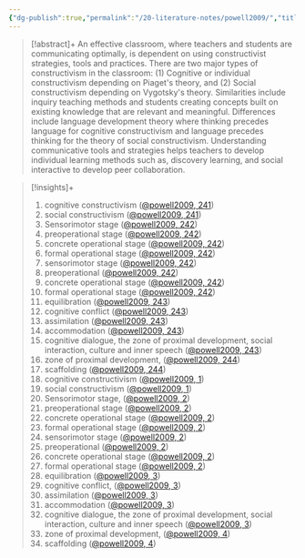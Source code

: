```yaml
---
{"dg-publish":true,"permalink":"/20-literature-notes/powell2009/","title":"Cognitive and social constructivism - developing tools for an effective classroom","tags":["constructivism"],"noteIcon":"1","created":"Aug 30, 2024 17:34","updated":"Sep 12, 2024 23:24"}
---
```



> [!abstract]+
> An effective classroom, where teachers and students are communicating optimally, is dependent on using constructivist strategies, tools and practices. There are two major types of constructivism in the classroom: (1) Cognitive or individual constructivism depending on Piaget's theory, and (2) Social constructivism depending on Vygotsky's theory. Similarities include inquiry teaching methods and students creating concepts built on existing knowledge that are relevant and meaningful. Differences include language development theory where thinking precedes language for cognitive constructivism and language precedes thinking for the theory of social constructivism. Understanding communicative tools and strategies helps teachers to develop individual learning methods such as, discovery learning, and social interactive to develop peer collaboration.

> [!insights]+
>
> 1. cognitive constructivism ([@powell2009, 241](zotero://open-pdf/library/items/KVSGVZE6?page=1&annotation=ANIXQ3LY))
> 2. social constructivism ([@powell2009, 241](zotero://open-pdf/library/items/KVSGVZE6?page=1&annotation=82TI4ZKX))
> 3. Sensorimotor stage ([@powell2009, 242](zotero://open-pdf/library/items/KVSGVZE6?page=2&annotation=QHLASGLD))
> 4. preoperational stage ([@powell2009, 242](zotero://open-pdf/library/items/KVSGVZE6?page=2&annotation=B534LY56))
> 5. concrete operational stage ([@powell2009, 242](zotero://open-pdf/library/items/KVSGVZE6?page=2&annotation=YGPYZDKJ))
> 6. formal operational stage ([@powell2009, 242](zotero://open-pdf/library/items/KVSGVZE6?page=2&annotation=HFRTYDI2))
> 7. sensorimotor stage ([@powell2009, 242](zotero://open-pdf/library/items/KVSGVZE6?page=2&annotation=QIXAC9B5))
> 8. preoperational ([@powell2009, 242](zotero://open-pdf/library/items/KVSGVZE6?page=2&annotation=Q727VDSM))
> 9. concrete operational stage ([@powell2009, 242](zotero://open-pdf/library/items/KVSGVZE6?page=2&annotation=94YKVEH5))
> 10. formal operational stage ([@powell2009, 242](zotero://open-pdf/library/items/KVSGVZE6?page=2&annotation=RMCXVZ9I))
> 11. equilibration ([@powell2009, 243](zotero://open-pdf/library/items/KVSGVZE6?page=3&annotation=H46CIPVS))
> 12. cognitive conflict ([@powell2009, 243](zotero://open-pdf/library/items/KVSGVZE6?page=3&annotation=LVGAXJWR))
> 13. assimilation ([@powell2009, 243](zotero://open-pdf/library/items/KVSGVZE6?page=3&annotation=YUMSUAJ8))
> 14. accommodation ([@powell2009, 243](zotero://open-pdf/library/items/KVSGVZE6?page=3&annotation=VUDL7V7W))
> 15. cognitive dialogue, the zone of proximal development, social interaction, culture and inner speech ([@powell2009, 243](zotero://open-pdf/library/items/KVSGVZE6?page=3&annotation=TKUZAJZ7))
> 16. zone of proximal development, ([@powell2009, 244](zotero://open-pdf/library/items/KVSGVZE6?page=4&annotation=HL85LU9M))
> 17. scaffolding ([@powell2009, 244](zotero://open-pdf/library/items/KVSGVZE6?page=4&annotation=P69FD6JU))
> 18. cognitive constructivism ([@powell2009, 1](zotero://open-pdf/library/items/KVSGVZE6?page=1&annotation=underline-p1x273y303))
> 19. social constructivism ([@powell2009, 1](zotero://open-pdf/library/items/KVSGVZE6?page=1&annotation=underline-p1x247y267))
> 20. Sensorimotor stage, ([@powell2009, 2](zotero://open-pdf/library/items/KVSGVZE6?page=2&annotation=underline-p2x266y542))
> 21. preoperational stage ([@powell2009, 2](zotero://open-pdf/library/items/KVSGVZE6?page=2&annotation=underline-p2x248y516))
> 22. concrete operational stage ([@powell2009, 2](zotero://open-pdf/library/items/KVSGVZE6?page=2&annotation=underline-p2x248y503))
> 23. formal operational stage ([@powell2009, 2](zotero://open-pdf/library/items/KVSGVZE6?page=2&annotation=underline-p2x328y490))
> 24. sensorimotor stage ([@powell2009, 2](zotero://open-pdf/library/items/KVSGVZE6?page=2&annotation=underline-p2x310y462))
> 25. preoperational ([@powell2009, 2](zotero://open-pdf/library/items/KVSGVZE6?page=2&annotation=underline-p2x285y396))
> 26. concrete operational stage ([@powell2009, 2](zotero://open-pdf/library/items/KVSGVZE6?page=2&annotation=underline-p2x248y250))
> 27. formal operational stage ([@powell2009, 2](zotero://open-pdf/library/items/KVSGVZE6?page=2&annotation=underline-p2x320y198))
> 28. equilibration ([@powell2009, 3](zotero://open-pdf/library/items/KVSGVZE6?page=3&annotation=underline-p3x51y529))
> 29. cognitive conflict, ([@powell2009, 3](zotero://open-pdf/library/items/KVSGVZE6?page=3&annotation=underline-p3x58y501))
> 30. assimilation ([@powell2009, 3](zotero://open-pdf/library/items/KVSGVZE6?page=3&annotation=underline-p3x84y397))
> 31. accommodation ([@powell2009, 3](zotero://open-pdf/library/items/KVSGVZE6?page=3&annotation=underline-p3x68y374))
> 32. cognitive dialogue, the zone of proximal development, social interaction, culture and inner speech ([@powell2009, 3](zotero://open-pdf/library/items/KVSGVZE6?page=3&annotation=underline-p3x245y135))
> 33. zone of proximal development, ([@powell2009, 4](zotero://open-pdf/library/items/KVSGVZE6?page=4&annotation=underline-p4x55y554))
> 34. scaffolding ([@powell2009, 4](zotero://open-pdf/library/items/KVSGVZE6?page=4&annotation=underline-p4x55y196))
